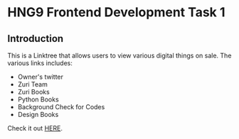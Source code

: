 # HNG9 Frontend Development Task 1

## Introduction

This is a Linktree that allows users to view various digital things on sale. The various links includes:

* Owner's twitter
* Zuri Team
* Zuri Books
* Python Books
* Background Check for Codes
* Design Books

Check it out [HERE](https://estore-hng91.netlify.app/).